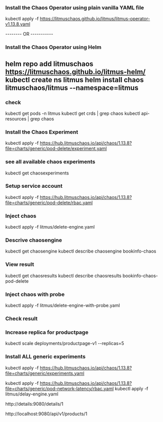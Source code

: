 ### Install the Chaos Operator using plain vanilla YAML file
kubectl apply -f https://litmuschaos.github.io/litmus/litmus-operator-v1.13.8.yaml

-------- OR -----------
### Install the Chaos Operator using Helm 
helm repo add litmuschaos https://litmuschaos.github.io/litmus-helm/
kubectl create ns litmus
helm install chaos litmuschaos/litmus --namespace=litmus
-------------------------


### check
kubectl get pods -n litmus
kubectl get crds | grep chaos
kubectl api-resources | grep chaos


### Install the Chaos Experiment 
kubectl apply -f https://hub.litmuschaos.io/api/chaos/1.13.8?file=charts/generic/pod-delete/experiment.yaml

### see all available chaos experiments
kubectl get chaosexperiments

### Setup service account
kubectl apply -f https://hub.litmuschaos.io/api/chaos/1.13.8?file=charts/generic/pod-delete/rbac.yaml

### Inject chaos
kubectl apply -f litmus/delete-engine.yaml

### Descrive chaosengine
kubectl get chaosengine
kubectl describe chaosengine bookinfo-chaos

### View result
kubectl get chaosresults
kubectl describe chaosresults bookinfo-chaos-pod-delete


### Inject chaos with probe
kubectl apply -f litmus/delete-engine-with-probe.yaml


### Check result

### Increase replica for productpage
kubectl scale deployments/productpage-v1 --replicas=5


### Install ALL generic experiments
kubectl apply -f https://hub.litmuschaos.io/api/chaos/1.13.8?file=charts/generic/experiments.yaml


kubectl apply -f https://hub.litmuschaos.io/api/chaos/1.13.8?file=charts/generic/pod-network-latency/rbac.yaml
kubectl apply -f litmus/delay-engine.yaml


http://details:9080/details/1

http://localhost:9080/api/v1/products/1